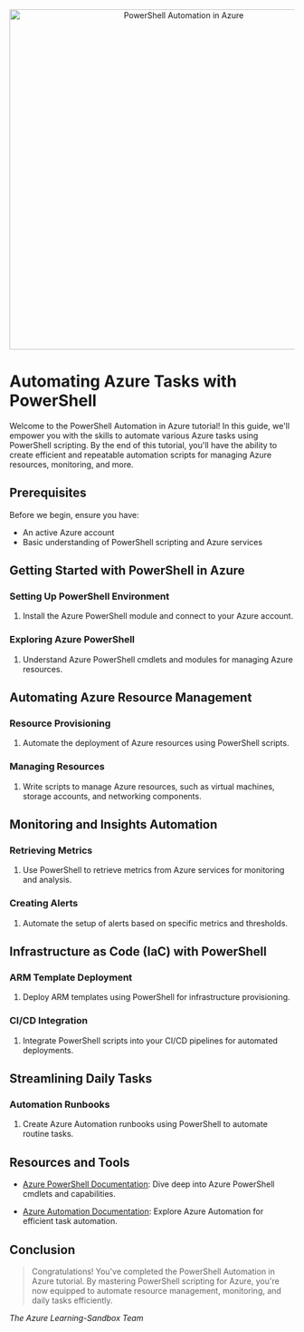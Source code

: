 <div align="center">
  <img src="images/powershell_automation_banner.png" alt="PowerShell Automation in Azure" width="600px">
</div>

# Automating Azure Tasks with PowerShell

Welcome to the PowerShell Automation in Azure tutorial! In this guide, we'll empower you with the skills to automate various Azure tasks using PowerShell scripting. By the end of this tutorial, you'll have the ability to create efficient and repeatable automation scripts for managing Azure resources, monitoring, and more.

## Prerequisites

Before we begin, ensure you have:

- An active Azure account
- Basic understanding of PowerShell scripting and Azure services

## Getting Started with PowerShell in Azure

### Setting Up PowerShell Environment

1. Install the Azure PowerShell module and connect to your Azure account.

### Exploring Azure PowerShell

1. Understand Azure PowerShell cmdlets and modules for managing Azure resources.

## Automating Azure Resource Management

### Resource Provisioning

1. Automate the deployment of Azure resources using PowerShell scripts.

### Managing Resources

1. Write scripts to manage Azure resources, such as virtual machines, storage accounts, and networking components.

## Monitoring and Insights Automation

### Retrieving Metrics

1. Use PowerShell to retrieve metrics from Azure services for monitoring and analysis.

### Creating Alerts

1. Automate the setup of alerts based on specific metrics and thresholds.

## Infrastructure as Code (IaC) with PowerShell

### ARM Template Deployment

1. Deploy ARM templates using PowerShell for infrastructure provisioning.

### CI/CD Integration

1. Integrate PowerShell scripts into your CI/CD pipelines for automated deployments.

## Streamlining Daily Tasks

### Automation Runbooks

1. Create Azure Automation runbooks using PowerShell to automate routine tasks.

## Resources and Tools

- [Azure PowerShell Documentation](https://docs.microsoft.com/azure/powershell/): Dive deep into Azure PowerShell cmdlets and capabilities.

- [Azure Automation Documentation](https://docs.microsoft.com/azure/automation/): Explore Azure Automation for efficient task automation.

## Conclusion

> Congratulations! You've completed the PowerShell Automation in Azure tutorial. By mastering PowerShell scripting for Azure, you're now equipped to automate resource management, monitoring, and daily tasks efficiently.

_The Azure Learning-Sandbox Team_
